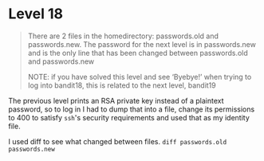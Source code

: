 # Level 18

> There are 2 files in the homedirectory: passwords.old and passwords.new. The password for the next level is in passwords.new and is the only line that has been changed between passwords.old and passwords.new
>
> NOTE: if you have solved this level and see ‘Byebye!’ when trying to log into bandit18, this is related to the next level, bandit19

The previous level prints an RSA private key instead of a plaintext password, so to log in I had to dump that into a file, change its permissions to 400 to satisfy `ssh`'s security requirements and used that as my identity file.

I used diff to see what changed between files.
`diff passwords.old passwords.new`
